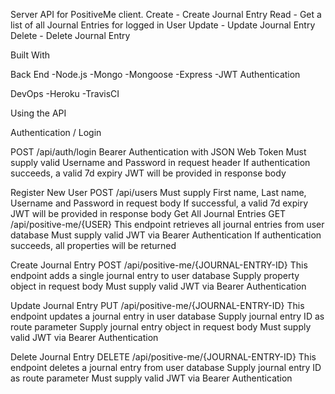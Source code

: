 Server API for PositiveMe client.
Create - Create Journal Entry
Read - Get a list of all Journal Entries for logged in User
Update - Update Journal Entry
Delete - Delete Journal Entry

Built With

Back End
-Node.js
-Mongo
-Mongoose
-Express
-JWT Authentication

DevOps
-Heroku
-TravisCI

Using the API

Authentication / Login

POST    	/api/auth/login
Bearer Authentication with JSON Web Token
Must supply valid Username and Password in request header
If authentication succeeds, a valid 7d expiry JWT will be provided in response body

Register New User
POST    	/api/users
Must supply First name, Last name, Username and Password in request body
If successful, a valid 7d expiry JWT will be provided in response body
Get All Journal Entries
GET    	/api/positive-me/{USER}
This endpoint retrieves all journal entries from user database
Must supply valid JWT via Bearer Authentication
If authentication succeeds, all properties will be returned

Create Journal Entry
POST       /api/positive-me/{JOURNAL-ENTRY-ID}
This endpoint adds a single journal entry to user database
Supply property object in request body
Must supply valid JWT via Bearer Authentication

Update Journal Entry
PUT       /api/positive-me/{JOURNAL-ENTRY-ID}
This endpoint updates a journal entry in user database
Supply journal entry ID as route parameter
Supply journal entry object in request body
Must supply valid JWT via Bearer Authentication

Delete Journal Entry
DELETE       /api/positive-me/{JOURNAL-ENTRY-ID}
This endpoint deletes a journal entry from user database
Supply journal entry ID as route parameter
Must supply valid JWT via Bearer Authentication

